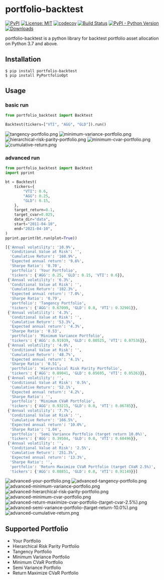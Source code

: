 # portfolio-backtest

[![PyPI](https://img.shields.io/pypi/v/portfolio-backtest)](https://pypi.org/project/portfolio-backtest/)
[![License: MIT](https://img.shields.io/badge/License-MIT-yellow.svg)](https://opensource.org/licenses/MIT)
[![codecov](https://codecov.io/gh/10mohi6/portfolio-backtest-python/branch/main/graph/badge.svg?token=EYDOX015ZS)](https://codecov.io/gh/10mohi6/portfolio-backtest-python)
[![Build Status](https://travis-ci.com/10mohi6/portfolio-backtest-python.svg?branch=main)](https://travis-ci.com/10mohi6/portfolio-backtest-python)
[![PyPI - Python Version](https://img.shields.io/pypi/pyversions/portfolio-backtest)](https://pypi.org/project/portfolio-backtest/)
[![Downloads](https://pepy.tech/badge/portfolio-backtest)](https://pepy.tech/project/portfolio-backtest)

portfolio-backtest is a python library for backtest portfolio asset allocation on Python 3.7 and above.

## Installation

    $ pip install portfolio-backtest
    $ pip install PyPortfolioOpt

## Usage

### basic run
```python
from portfolio_backtest import Backtest

Backtest(tickers=["VTI", "AGG", "GLD"]).run()
```
![tangency-portfolio.png](https://raw.githubusercontent.com/10mohi6/portfolio-backtest-python/main/tests/tangency-portfolio.png)
![minimum-variance-portfolio.png](https://raw.githubusercontent.com/10mohi6/portfolio-backtest-python/main/tests/minimum-variance-portfolio.png)
![hierarchical-risk-parity-portfolio.png](https://raw.githubusercontent.com/10mohi6/portfolio-backtest-python/main/tests/hierarchical-risk-parity-portfolio.png)
![minimum-cvar-portfolio.png](https://raw.githubusercontent.com/10mohi6/portfolio-backtest-python/main/tests/minimum-cvar-portfolio.png)
![cumulative-return.png](https://raw.githubusercontent.com/10mohi6/portfolio-backtest-python/main/tests/cumulative-return.png)

### advanced run
```python
from portfolio_backtest import Backtest
import pprint

bt = Backtest(
    tickers={
        "VTI": 0.6,
        "AGG": 0.25,
        "GLD": 0.15,
    },
    target_return=0.1,
    target_cvar=0.025,
    data_dir="data",
    start="2011-04-10",
    end="2021-04-10",
)
pprint.pprint(bt.run(plot=True))
```
```python
[{'Annual volatility': '10.9%',
  'Conditional Value at Risk': '',
  'Cumulative Return': '160.9%',
  'Expected annual return': '9.6%',
  'Sharpe Ratio': '0.70',
  'portfolio': 'Your Portfolio',
  'tickers': {'AGG': 0.25, 'GLD': 0.15, 'VTI': 0.6}},
 {'Annual volatility': '6.3%',
  'Conditional Value at Risk': '',
  'Cumulative Return': '102.3%',
  'Expected annual return': '7.0%',
  'Sharpe Ratio': '0.79',
  'portfolio': 'Tangency Portfolio',
  'tickers': {'AGG': 0.67099, 'GLD': 0.0, 'VTI': 0.32901}},
 {'Annual volatility': '4.3%',
  'Conditional Value at Risk': '',
  'Cumulative Return': '53.3%',
  'Expected annual return': '4.3%',
  'Sharpe Ratio': '0.53',
  'portfolio': 'Minimum Variance Portfolio',
  'tickers': {'AGG': 0.91939, 'GLD': 0.00525, 'VTI': 0.07536}},
 {'Annual volatility': '4.0%',
  'Conditional Value at Risk': '',
  'Cumulative Return': '48.7%',
  'Expected annual return': '4.1%',
  'Sharpe Ratio': '0.51',
  'portfolio': 'Hierarchical Risk Parity Portfolio',
  'tickers': {'AGG': 0.89041, 'GLD': 0.05695, 'VTI': 0.05263}},
 {'Annual volatility': '',
  'Conditional Value at Risk': '0.5%',
  'Cumulative Return': '52.1%',
  'Expected annual return': '4.2%',
  'Sharpe Ratio': '',
  'portfolio': 'Minimum CVaR Portfolio',
  'tickers': {'AGG': 0.93215, 'GLD': 0.0, 'VTI': 0.06785}},
 {'Annual volatility': '7.7%',
  'Conditional Value at Risk': '',
  'Cumulative Return': '166.5%',
  'Expected annual return': '10.0%',
  'Sharpe Ratio': '1.04',
  'portfolio': 'Semi Variance Portfolio (target return 10.0%)',
  'tickers': {'AGG': 0.39504, 'GLD': 0.0, 'VTI': 0.60496}},
 {'Annual volatility': '',
  'Conditional Value at Risk': '2.5%',
  'Cumulative Return': '251.3%',
  'Expected annual return': '13.3%',
  'Sharpe Ratio': '',
  'portfolio': 'Return Maximize CVaR Portfolio (target CVaR 2.5%)',
  'tickers': {'AGG': 0.08851, 'GLD': 0.0, 'VTI': 0.91149}}]
```
![advanced-your-portfolio.png](https://raw.githubusercontent.com/10mohi6/portfolio-backtest-python/main/tests/advanced-your-portfolio.png)
![advanced-tangency-portfolio.png](https://raw.githubusercontent.com/10mohi6/portfolio-backtest-python/main/tests/advanced-tangency-portfolio.png)
![advanced-minimum-variance-portfolio.png](https://raw.githubusercontent.com/10mohi6/portfolio-backtest-python/main/tests/advanced-minimum-variance-portfolio.png)
![advanced-hierarchical-risk-parity-portfolio.png](https://raw.githubusercontent.com/10mohi6/portfolio-backtest-python/main/tests/advanced-hierarchical-risk-parity-portfolio.png)
![advanced-minimum-cvar-portfolio.png](https://raw.githubusercontent.com/10mohi6/portfolio-backtest-python/main/tests/advanced-minimum-cvar-portfolio.png)
![advanced-return-maximize-cvar-portfolio-(target-cvar-2.5%).png](https://raw.githubusercontent.com/10mohi6/portfolio-backtest-python/main/tests/advanced-return-maximize-cvar-portfolio-(target-cvar-2.5%25).png)
![advanced-semi-variance-portfolio-(target-return-10.0%).png](https://raw.githubusercontent.com/10mohi6/portfolio-backtest-python/main/tests/advanced-semi-variance-portfolio-(target-return-10.0%25).png)
![advanced-cumulative-return.png](https://raw.githubusercontent.com/10mohi6/portfolio-backtest-python/main/tests/advanced-cumulative-return.png)

## Supported Portfolio
- Your Portfolio
- Hierarchical Risk Parity Portfolio
- Tangency Portfolio
- Minimum Variance Portfolio
- Minimum CVaR Portfolio
- Semi Variance Portfolio
- Return Maximize CVaR Portfolio

